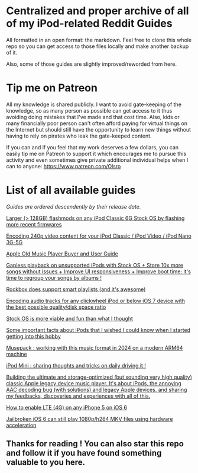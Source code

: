 # Centralized and proper archive of all of my iPod-related Reddit Guides
All formatted in an open format: the markdown. Feel free to clone this whole repo so you can get access to those files locally and make another backup of it.

Also, some of those guides are slightly improved/reworded from here.

# Tip me on Patreon
All my knowledge is shared publicly. I want to avoid gate-keeping of the knowledge, so as many person as possible can get access to it thus avoiding doing mistakes that I've made and that cost time. Also, kids or many financially poor person can't often afford paying for virtual things on the Internet but should still have the opportunity to learn new things without having to rely on pirates who leak the gate-keeped content.

If you can and if you feel that my work deserves a few dollars, you can easily tip me on Patreon to support it which encourages me to pursue this activity and even sometimes give private additional individual helps when I can to anyone: https://www.patreon.com/Olsro

# List of all available guides
*Guides are ordered descendently by their release date.*

[Larger (> 128GB) flashmods on any iPod Classic 6G Stock OS by flashing more recent firmwares](guides/ipod6g-flash-more-recent-firmwares.md)

[Encoding 240p video content for your iPod Classic / iPod Video / iPod Nano 3G-5G](guides/ipod-encode-240p-video-content.md)

[Apple Old Music Player Buyer and User Guide](guides/apple-oldmusicplayer-buyeruserguide.md)

[Gapless playback on unsupported iPods with Stock OS + Store 10x more songs without issues + Improve UI responsiveness + Improve boot time: it's time to regroup your songs by albums !](guides/gapless-lagless-oldapple.md)

[Rockbox does support smart playlists (and it's awesome)](guides/rockbox-smart-playlists.md)

[Encoding audio tracks for any clickwheel iPod or below iOS 7 device with the best possible quality/disk space ratio](guides/encode-audio-tracks-oldapple.md)

[Stock OS is more viable and fun than what I thought](guides/stockos-moreviable-than-what-i-thought.md)

[Some important facts about iPods that I wished I could know when I started getting into this hobby](guides/some-important-facts-about-ipods.md)

[Musepack : working with this music format in 2024 on a modern ARM64 machine](guides/musepack-2024.md)

[iPod Mini : sharing thoughts and tricks on daily driving it !](guides/ipod-mini-as-daily-drive.md)

[Building the ultimate and storage-optimized (but sounding very high quality) classic Apple legacy device music player. It's about iPods, the annoying AAC decoding bug (with solutions) and legacy Apple devices, and sharing my feedbacks, discoveries and experiences with all of this.](guides/iphone5-ios6-ultimate-music-player.md)

[How to enable LTE (4G) on any iPhone 5 on iOS 6](guides/iphone5-lte.md)

[Jailbroken iOS 6 can still play 1080p/h264 MKV files using hardware acceleration](guides/ios6-1080p.md)

## Thanks for reading ! You can also star this repo and follow it if you have found something valuable to you here.